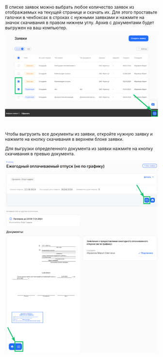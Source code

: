 В списке заявок можно выбрать любое количество заявок из отображаемых на текущей странице и скачать их. Для этого проставьте галочки в чекбоксах в строках с нужными заявками и нажмите на значок скачивания в правом нижнем углу. Архив с документами будет выгружен на ваш компьютер.

![](./assets/Screenshot_69.png)

<br>

Чтобы выгрузить все документы из заявки, откройте нужную заявку и нажмите на кнопку скачивания в верхнем блоке заявки.

Для выгрузки определенного документа из заявки нажмите на кнопку скачивания в превью документа.

![](./assets/6_.png)